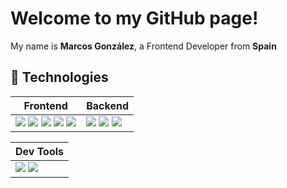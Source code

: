 # Welcome to my GitHub page!

My name is **Marcos González**, a Frontend Developer from **Spain**

## 🥽 Technologies 
| Frontend | Backend |
|----------|---------|
| <img src="https://img.shields.io/badge/HTML5-E34F26?style=for-the-badge&logo=html5&logoColor=white"/> <img src="https://img.shields.io/badge/CSS3-1572B6?style=for-the-badge&logo=css3&logoColor=white"/> <img src="https://img.shields.io/badge/JavaScript-373737?style=for-the-badge&logo=javascript&logoColor=F7DC6F"/> <img src="https://img.shields.io/badge/sass-cf649a?style=for-the-badge&logo=sass&logoColor=white"/> <img src="https://img.shields.io/badge/react-16181d?style=for-the-badge&logo=react&logoColor=61dafb"/> | <img src="https://img.shields.io/badge/node js-339933?style=for-the-badge&logo=nodedotjs&logoColor=white"/> <img src="https://img.shields.io/badge/php-7a86b8?style=for-the-badge&logo=php&logoColor=white"/> <img src="https://img.shields.io/badge/c%23-440094?style=for-the-badge&logo=csharp&logoColor=white"/> |

| Dev Tools |
|-----------|
|<img src="https://img.shields.io/badge/visual studio code-42abf1?style=for-the-badge&logo=visualstudiocode&logoColor=white"/> <img src="https://img.shields.io/badge/git-f15233?style=for-the-badge&logo=git&logoColor=white"/>|

